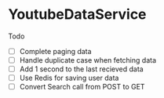 # YoutubeDataService


Todo

- [ ] Complete paging data
- [ ] Handle duplicate case when fetching data
- [ ] Add 1 second to the last recieved data
- [ ] Use Redis for saving user data
- [ ] Convert Search call from POST to GET